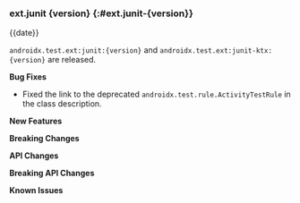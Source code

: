 ### ext.junit {version} {:#ext.junit-{version}}

{{date}}

`androidx.test.ext:junit:{version}` and `androidx.test.ext:junit-ktx:{version}`
are released.

**Bug Fixes**

* Fixed the link to the deprecated `androidx.test.rule.ActivityTestRule` in
the class description.

**New Features**

**Breaking Changes**

**API Changes**

**Breaking API Changes**

**Known Issues**
